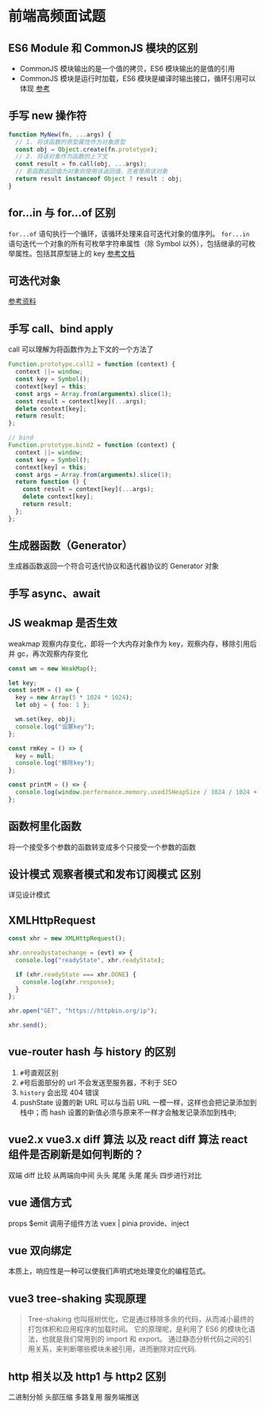 # 前端高频面试题

## ES6 Module 和 CommonJS 模块的区别

- CommonJS 模块输出的是一个值的拷贝，ES6 模块输出的是值的引用
- CommonJS 模块是运行时加载，ES6 模块是编译时输出接口，循环引用可以体现
  [参考](https://juejin.cn/post/7096052771064905735)

## 手写 new 操作符

```js
function MyNew(fn, ...args) {
  // 1. 将该函数的原型属性作为对象原型
  const obj = Object.create(fn.prototype);
  // 2. 将该对象作为函数的上下文
  const result = fn.call(obj, ...args);
  // 若函数返回值为对象则使用该返回值，否者使用该对象
  return result instanceof Object ? result : obj;
}
```

## for...in 与 for...of 区别

`for...of` 语句执行一个循环，该循环处理来自可迭代对象的值序列。
`for...in` 语句迭代一个对象的所有可枚举字符串属性（除 Symbol 以外），包括继承的可枚举属性。包括其原型链上的 key
[参考文档](https://developer.mozilla.org/zh-CN/docs/Web/JavaScript/Reference/Statements/for...in)

## 可迭代对象

[参考资料](https://developer.mozilla.org/zh-CN/docs/Web/JavaScript/Reference/Iteration_protocols#%E5%8F%AF%E8%BF%AD%E4%BB%A3%E5%8D%8F%E8%AE%AE)

## 手写 call、bind apply

call 可以理解为将函数作为上下文的一个方法了

```js
Function.prototype.call2 = function (context) {
  context ||= window;
  const key = Symbol();
  context[key] = this;
  const args = Array.from(arguments).slice(1);
  const result = context[key](...args);
  delete context[key];
  return result;
};

// bind
Function.prototype.bind2 = function (context) {
  context ||= window;
  const key = Symbol();
  context[key] = this;
  const args = Array.from(arguments).slice(1);
  return function () {
    const result = context[key](...args);
    delete context[key];
    return result;
  };
};
```

## 生成器函数（Generator）

生成器函数返回一个符合可迭代协议和迭代器协议的 Generator 对象

## 手写 async、await

<!-- TODO -->

## JS weakmap 是否生效

weakmap 观察内存变化，即将一个大内存对象作为 key，观察内存，移除引用后并 gc，再次观察内存变化

```js
const wm = new WeakMap();

let key;
const setM = () => {
  key = new Array(5 * 1024 * 1024);
  let obj = { foo: 1 };

  wm.set(key, obj);
  console.log("设置key");
};

const rmKey = () => {
  key = null;
  console.log("移除key");
};

const printM = () => {
  console.log(window.performance.memory.usedJSHeapSize / 1024 / 1024 + " MB");
};
```

## 函数柯里化函数

将一个接受多个参数的函数转变成多个只接受一个参数的函数

## 设计模式 观察者模式和发布订阅模式 区别

详见设计模式

## XMLHttpRequest

```js
const xhr = new XMLHttpRequest();

xhr.onreadystatechange = (evt) => {
  console.log("readyState", xhr.readyState);

  if (xhr.readyState === xhr.DONE) {
    console.log(xhr.response);
  }
};

xhr.open("GET", "https://httpbin.org/ip");

xhr.send();
```

## vue-router hash 与 history 的区别

1. `#`号直观区别
2. `#`号后面部分的 url 不会发送至服务器，不利于 SEO
3. `history` 会出现 404 错误
4. pushState 设置的新 URL 可以与当前 URL 一模一样，这样也会把记录添加到栈中；而 hash 设置的新值必须与原来不一样才会触发记录添加到栈中;

## vue2.x vue3.x diff 算法 以及 react diff 算法 react 组件是否刷新是如何判断的？

<!-- TODO -->

双端 diff 比较 从两端向中间 头头 尾尾 头尾 尾头 四步进行对比

## vue 通信方式

props $emit
调用子组件方法
vuex | pinia
provide、inject

## vue 双向绑定

本质上，响应性是一种可以使我们声明式地处理变化的编程范式。

## vue3 tree-shaking 实现原理

> Tree-shaking 也叫摇树优化，它是通过移除多余的代码，从而减小最终的打包体积和应用程序的加载时间。 它的原理呢，是利用了 ES6 的模块化语法，也就是我们常用到的 import 和 export。 通过静态分析代码之间的引用关系，来判断哪些模块未被引用，进而删除对应代码.

## http 相关以及 http1 与 http2 区别

二进制分帧 头部压缩 多路复用 服务端推送

